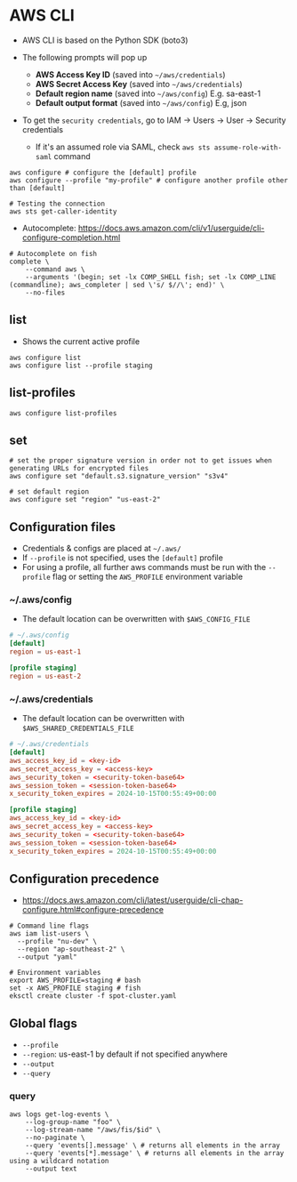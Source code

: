 # AWS CLI

- AWS CLI is based on the Python SDK (boto3)

- The following prompts will pop up
  - **AWS Access Key ID** (saved into `~/aws/credentials`)
  - **AWS Secret Access Key** (saved into `~/aws/credentials`)
  - **Default region name** (saved into `~/aws/config`) E.g. sa-east-1
  - **Default output format** (saved into `~/aws/config`) E.g, json

- To get the `security credentials`, go to IAM -> Users -> User -> Security credentials
  - If it's an assumed role via SAML, check `aws sts assume-role-with-saml` command

```shell
aws configure # configure the [default] profile
aws configure --profile "my-profile" # configure another profile other than [default]

# Testing the connection
aws sts get-caller-identity
```

- Autocomplete: <https://docs.aws.amazon.com/cli/v1/userguide/cli-configure-completion.html>

```fish
# Autocomplete on fish
complete \
    --command aws \
    --arguments '(begin; set -lx COMP_SHELL fish; set -lx COMP_LINE (commandline); aws_completer | sed \'s/ $//\'; end)' \
    --no-files
```

## list

- Shows the current active profile

```shell
aws configure list
aws configure list --profile staging
```

## list-profiles

```shell
aws configure list-profiles
```

## set

```shell
# set the proper signature version in order not to get issues when generating URLs for encrypted files
aws configure set "default.s3.signature_version" "s3v4"

# set default region
aws configure set "region" "us-east-2"
```

## Configuration files

- Credentials & configs are placed at `~/.aws/`
- If `--profile` is not specified, uses the `[default]` profile
- For using a profile, all further aws commands must be run with the `--profile` flag or setting the `AWS_PROFILE` environment variable

### ~/.aws/config

- The default location can be overwritten with `$AWS_CONFIG_FILE`

```conf
# ~/.aws/config
[default]
region = us-east-1

[profile staging]
region = us-east-2
```

### ~/.aws/credentials

- The default location can be overwritten with `$AWS_SHARED_CREDENTIALS_FILE`

```conf
# ~/.aws/credentials
[default]
aws_access_key_id = <key-id>
aws_secret_access_key = <access-key>
aws_security_token = <security-token-base64>
aws_session_token = <session-token-base64>
x_security_token_expires = 2024-10-15T00:55:49+00:00

[profile staging]
aws_access_key_id = <key-id>
aws_secret_access_key = <access-key>
aws_security_token = <security-token-base64>
aws_session_token = <session-token-base64>
x_security_token_expires = 2024-10-15T00:55:49+00:00
```

## Configuration precedence

- <https://docs.aws.amazon.com/cli/latest/userguide/cli-chap-configure.html#configure-precedence>

```shell
# Command line flags
aws iam list-users \
  --profile "nu-dev" \
  --region "ap-southeast-2" \
  --output "yaml"
```

```shell
# Environment variables
export AWS_PROFILE=staging # bash
set -x AWS_PROFILE staging # fish
eksctl create cluster -f spot-cluster.yaml
```

## Global flags

- `--profile`
- `--region`: us-east-1 by default if not specified anywhere
- `--output`
- `--query`

### query

```shell
aws logs get-log-events \
    --log-group-name "foo" \
    --log-stream-name "/aws/fis/$id" \
    --no-paginate \
    --query 'events[].message' \ # returns all elements in the array
    --query 'events[*].message' \ # returns all elements in the array using a wildcard notation
    --output text
```
